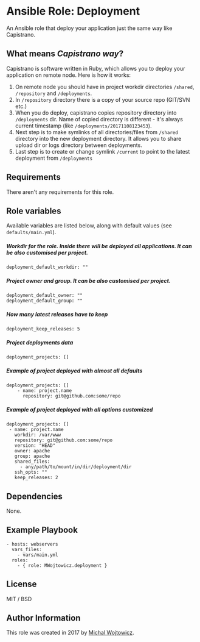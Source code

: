 # Ansible Role: Deployment

An Ansible role that deploy your application just the same way like Capistrano.

## What means _Capistrano way_?

Capistrano is software written in Ruby, which allows you to deploy your application on remote node.
Here is how it works:

1. On remote node you should have in project workdir directories `/shared`, `/repository` and `/deployments`.
2. In `/repository` directory there is a copy of your source repo (GIT/SVN etc.)
3. When you do deploy, capistrano copies repository directory into `/deployments` dir. 
   Name of copied directory is different - it's always current timestamp (like `/deployments/20171108123453`).
4. Next step is to make symlinks of all directories/files from `/shared` directory into the new deployment directory.
   It allows you to share upload dir or logs directory between deployments.
5. Last step is to create or change symlink `/current` to point to the latest deployment from `/deployments`

## Requirements

There aren't any requirements for this role.

## Role variables

Available variables are listed below, along with default values (see `defaults/main.yml`).

##### Workdir for the role. Inside there will be deployed all applications. It can be also customised per project.

    deployment_default_workdir: ""

##### Project owner and group. It can be also customised per project.

    deployment_default_owner: ""
    deployment_default_group: ""

##### How many latest releases have to keep

    deployment_keep_releases: 5

##### Project deployments data

    deployment_projects: []

##### Example of project deployed with almost all defaults
    deployment_projects: []
        - name: project.name
          repository: git@github.com:some/repo

##### Example of project deployed with all options customized
    deployment_projects: []
     - name: project.name
       workdir: /var/www
       repository: git@github.com:some/repo
       version: "HEAD"
       owner: apache
       group: apache
       shared_files:
         - any/path/to/mount/in/dir/deployment/dir
       ssh_opts: ""
       keep_releases: 2

## Dependencies

None.

## Example Playbook

    - hosts: webservers
      vars_files:
        - vars/main.yml
      roles:
        - { role: MWojtowicz.deployment }
        
## License

MIT / BSD

## Author Information

This role was created in 2017 by [Michal Wojtowicz](https://mwojtowicz.it/).